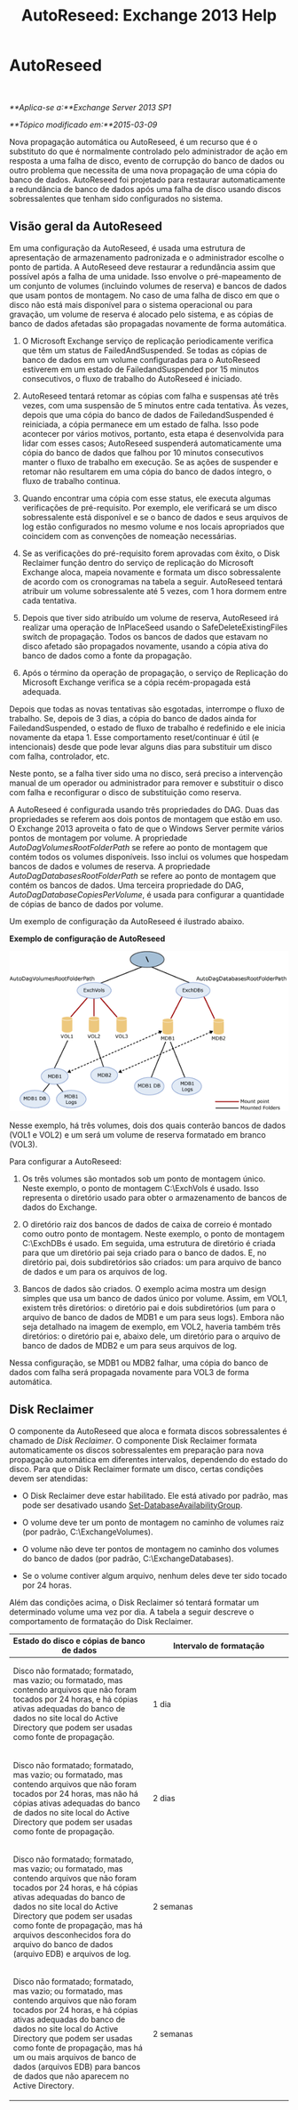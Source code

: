 ﻿---
title: 'AutoReseed: Exchange 2013 Help'
TOCTitle: AutoReseed
ms:assetid: 61f9a8be-070e-4c62-b505-52644fcff0c5
ms:mtpsurl: https://technet.microsoft.com/pt-br/library/Dn789209(v=EXCHG.150)
ms:contentKeyID: 62523811
ms.date: 05/22/2018
mtps_version: v=EXCHG.150
ms.translationtype: MT
---

# AutoReseed

 

_**Aplica-se a:**Exchange Server 2013 SP1_

_**Tópico modificado em:**2015-03-09_

Nova propagação automática ou AutoReseed, é um recurso que é o substituto do que é normalmente controlado pelo administrador de ação em resposta a uma falha de disco, evento de corrupção do banco de dados ou outro problema que necessita de uma nova propagação de uma cópia do banco de dados. AutoReseed foi projetado para restaurar automaticamente a redundância de banco de dados após uma falha de disco usando discos sobressalentes que tenham sido configurados no sistema.

## Visão geral da AutoReseed

Em uma configuração da AutoReseed, é usada uma estrutura de apresentação de armazenamento padronizada e o administrador escolhe o ponto de partida. A AutoReseed deve restaurar a redundância assim que possível após a falha de uma unidade. Isso envolve o pré-mapeamento de um conjunto de volumes (incluindo volumes de reserva) e bancos de dados que usam pontos de montagem. No caso de uma falha de disco em que o disco não está mais disponível para o sistema operacional ou para gravação, um volume de reserva é alocado pelo sistema, e as cópias de banco de dados afetadas são propagadas novamente de forma automática.

1.  O Microsoft Exchange serviço de replicação periodicamente verifica que têm um status de FailedAndSuspended. Se todas as cópias de banco de dados em um volume configuradas para o AutoReseed estiverem em um estado de FailedandSuspended por 15 minutos consecutivos, o fluxo de trabalho do AutoReseed é iniciado.

2.  AutoReseed tentará retomar as cópias com falha e suspensas até três vezes, com uma suspensão de 5 minutos entre cada tentativa. Às vezes, depois que uma cópia do banco de dados de FailedandSuspended é reiniciada, a cópia permanece em um estado de falha. Isso pode acontecer por vários motivos, portanto, esta etapa é desenvolvida para lidar com esses casos; AutoReseed suspenderá automaticamente uma cópia do banco de dados que falhou por 10 minutos consecutivos manter o fluxo de trabalho em execução. Se as ações de suspender e retomar não resultarem em uma cópia do banco de dados íntegro, o fluxo de trabalho continua.

3.  Quando encontrar uma cópia com esse status, ele executa algumas verificações de pré-requisito. Por exemplo, ele verificará se um disco sobressalente está disponível e se o banco de dados e seus arquivos de log estão configurados no mesmo volume e nos locais apropriados que coincidem com as convenções de nomeação necessárias.

4.  Se as verificações do pré-requisito forem aprovadas com êxito, o Disk Reclaimer função dentro do serviço de replicação do Microsoft Exchange aloca, mapeia novamente e formata um disco sobressalente de acordo com os cronogramas na tabela a seguir. AutoReseed tentará atribuir um volume sobressalente até 5 vezes, com 1 hora dormem entre cada tentativa.

5.  Depois que tiver sido atribuído um volume de reserva, AutoReseed irá realizar uma operação de InPlaceSeed usando o SafeDeleteExistingFiles switch de propagação. Todos os bancos de dados que estavam no disco afetado são propagados novamente, usando a cópia ativa do banco de dados como a fonte da propagação.

6.  Após o término da operação de propagação, o serviço de Replicação do Microsoft Exchange verifica se a cópia recém-propagada está adequada.

Depois que todas as novas tentativas são esgotadas, interrompe o fluxo de trabalho. Se, depois de 3 dias, a cópia do banco de dados ainda for FailedandSuspended, o estado de fluxo de trabalho é redefinido e ele inicia novamente da etapa 1. Esse comportamento reset/continuar é útil (e intencionais) desde que pode levar alguns dias para substituir um disco com falha, controlador, etc.

Neste ponto, se a falha tiver sido uma no disco, será preciso a intervenção manual de um operador ou administrador para remover e substituir o disco com falha e reconfigurar o disco de substituição como reserva.

A AutoReseed é configurada usando três propriedades do DAG. Duas das propriedades se referem aos dois pontos de montagem que estão em uso. O Exchange 2013 aproveita o fato de que o Windows Server permite vários pontos de montagem por volume. A propriedade *AutoDagVolumesRootFolderPath* se refere ao ponto de montagem que contém todos os volumes disponíveis. Isso inclui os volumes que hospedam bancos de dados e volumes de reserva. A propriedade *AutoDagDatabasesRootFolderPath* se refere ao ponto de montagem que contém os bancos de dados. Uma terceira propriedade do DAG, *AutoDagDatabaseCopiesPerVolume*, é usada para configurar a quantidade de cópias de banco de dados por volume.

Um exemplo de configuração da AutoReseed é ilustrado abaixo.

**Exemplo de configuração de AutoReseed**

![Exemplo de configuração de nova propagação automática](images/Dn789209.e3af7306-f5b4-4ec4-9ccf-222ec452699b(EXCHG.150).gif "Exemplo de configuração de nova propagação automática")

Nesse exemplo, há três volumes, dois dos quais conterão bancos de dados (VOL1 e VOL2) e um será um volume de reserva formatado em branco (VOL3).

Para configurar a AutoReseed:

1.  Os três volumes são montados sob um ponto de montagem único. Neste exemplo, o ponto de montagem C:\\ExchVols é usado. Isso representa o diretório usado para obter o armazenamento de bancos de dados do Exchange.

2.  O diretório raiz dos bancos de dados de caixa de correio é montado como outro ponto de montagem. Neste exemplo, o ponto de montagem C:\\ExchDBs é usado. Em seguida, uma estrutura de diretório é criada para que um diretório pai seja criado para o banco de dados. E, no diretório pai, dois subdiretórios são criados: um para arquivo de banco de dados e um para os arquivos de log.

3.  Bancos de dados são criados. O exemplo acima mostra um design simples que usa um banco de dados único por volume. Assim, em VOL1, existem três diretórios: o diretório pai e dois subdiretórios (um para o arquivo de banco de dados de MDB1 e um para seus logs). Embora não seja detalhado na imagem de exemplo, em VOL2, haveria também três diretórios: o diretório pai e, abaixo dele, um diretório para o arquivo de banco de dados de MDB2 e um para seus arquivos de log.

Nessa configuração, se MDB1 ou MDB2 falhar, uma cópia do banco de dados com falha será propagada novamente para VOL3 de forma automática.

## Disk Reclaimer

O componente da AutoReseed que aloca e formata discos sobressalentes é chamado de *Disk Reclaimer*. O componente Disk Reclaimer formata automaticamente os discos sobressalentes em preparação para nova propagação automática em diferentes intervalos, dependendo do estado do disco. Para que o Disk Reclaimer formate um disco, certas condições devem ser atendidas:

  - O Disk Reclaimer deve estar habilitado. Ele está ativado por padrão, mas pode ser desativado usando [Set-DatabaseAvailabilityGroup](https://technet.microsoft.com/pt-br/library/dd297934\(v=exchg.150\)).

  - O volume deve ter um ponto de montagem no caminho de volumes raiz (por padrão, C:\\ExchangeVolumes).

  - O volume não deve ter pontos de montagem no caminho dos volumes do banco de dados (por padrão, C:\\ExchangeDatabases).

  - Se o volume contiver algum arquivo, nenhum deles deve ter sido tocado por 24 horas.

Além das condições acima, o Disk Reclaimer só tentará formatar um determinado volume uma vez por dia. A tabela a seguir descreve o comportamento de formatação do Disk Reclaimer.


<table>
<colgroup>
<col style="width: 50%" />
<col style="width: 50%" />
</colgroup>
<thead>
<tr class="header">
<th>Estado do disco e cópias de banco de dados</th>
<th>Intervalo de formatação</th>
</tr>
</thead>
<tbody>
<tr class="odd">
<td><p>Disco não formatado; formatado, mas vazio; ou formatado, mas contendo arquivos que não foram tocados por 24 horas, e há cópias ativas adequadas do banco de dados no site local do Active Directory que podem ser usadas como fonte de propagação.</p></td>
<td><p>1 dia</p></td>
</tr>
<tr class="even">
<td><p>Disco não formatado; formatado, mas vazio; ou formatado, mas contendo arquivos que não foram tocados por 24 horas, mas não há cópias ativas adequadas do banco de dados no site local do Active Directory que podem ser usadas como fonte de propagação.</p></td>
<td><p>2 dias</p></td>
</tr>
<tr class="odd">
<td><p>Disco não formatado; formatado, mas vazio; ou formatado, mas contendo arquivos que não foram tocados por 24 horas, e há cópias ativas adequadas do banco de dados no site local do Active Directory que podem ser usadas como fonte de propagação, mas há arquivos desconhecidos fora do arquivo do banco de dados (arquivo EDB) e arquivos de log.</p></td>
<td><p>2 semanas</p></td>
</tr>
<tr class="even">
<td><p>Disco não formatado; formatado, mas vazio; ou formatado, mas contendo arquivos que não foram tocados por 24 horas, e há cópias ativas adequadas do banco de dados no site local do Active Directory que podem ser usadas como fonte de propagação, mas há um ou mais arquivos de banco de dados (arquivos EDB) para bancos de dados que não aparecem no Active Directory.</p></td>
<td><p>2 semanas</p></td>
</tr>
</tbody>
</table>

